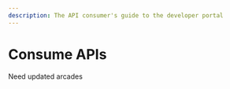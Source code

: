 ```yaml
---
description: The API consumer's guide to the developer portal
---
```


# Consume APIs

Need updated arcades
